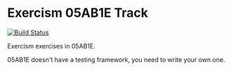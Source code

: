 # Exercism 05AB1E Track

[![Build Status](https://travis-ci.org/exercism/05ab1e.svg?branch=master)](https://travis-ci.org/exercism/05ab1e)

Exercism exercises in 05AB1E.

05AB1E doesn't have a testing framework, you need to write your own one.
